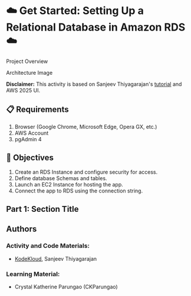 # ☁️ Get Started: Setting Up a Relational Database in Amazon RDS ☁️

Project Overview

Architecture Image

**Disclaimer:** This activity is based on Sanjeev Thiyagarajan's [tutorial](https://youtu.be/ylmwaDUMV9c?si=jGnEN8NObwqD8-jc&t=421) and AWS 2025 UI.

## 📋 Requirements
1. Browser (Google Chrome, Microsoft Edge, Opera GX, etc.)
2. AWS Account
3. pgAdmin 4

## 🎯 Objectives
1. Create an RDS Instance and configure security for access.
2. Define database Schemas and tables.
3. Launch an EC2 Instance for hosting the app.
4. Connect the app to RDS using the connection string.

## Part 1: Section Title

## Authors
### Activity and Code Materials:
- [KodeKloud](https://youtu.be/ylmwaDUMV9c?si=jGnEN8NObwqD8-jc&t=421), Sanjeev Thiyagarajan
### Learning Material:
- Crystal Katherine Parungao (CKParungao)
